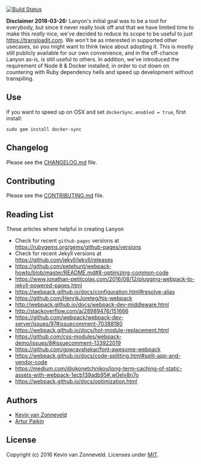 [![Build Status](https://travis-ci.org/kvz/lanyon.svg?branch=master)](https://travis-ci.org/kvz/lanyon)

**Disclaimer 2018-03-26:** Lanyon's initial goal was to be a tool for everybody, but since it never really took off and that we have limited time to make this _really_ nice, we've decided to reduce its scope to be useful to just <https://transloadit.com>. We won't be as interested in supported other usecases, so you might want to think twice about adopting it. This is mostly still publicly available for our own convenience, and in the off-chance Lanyon as-is, is still useful to others. In addition, we've introduced the requirement of Node 8 & Docker installed, in order to cut down on countering with Ruby dependency hells and speed up development without transpiling.

## Use

If you want to speed up on OSX and set `dockerSync.enabled = true`, first install:

```
sudo gem install docker-sync
```

## Changelog

Please see the [CHANGELOG.md](./CHANGELOG.md) file.

## Contributing

Please see the [CONTRIBUTING.md](./CONTRIBUTING.md) file.

## Reading List

These articles where helpful in creating Lanyon

- Check for recent `github-pages` versions at <https://rubygems.org/gems/github-pages/versions>
- Check for recent Jekyll versions at <https://github.com/jekyll/jekyll/releases>
- <https://github.com/petehunt/webpack-howto/blob/master/README.md#8-optimizing-common-code>
- <https://www.jonathan-petitcolas.com/2016/08/12/plugging-webpack-to-jekyll-powered-pages.html>
- <https://webpack.github.io/docs/configuration.html#resolve-alias>
- <https://github.com/HenrikJoreteg/hjs-webpack>
- <http://webpack.github.io/docs/webpack-dev-middleware.html>
- <http://stackoverflow.com/a/28989476/151666>
- <https://github.com/webpack/webpack-dev-server/issues/97#issuecomment-70388180>
- <https://webpack.github.io/docs/hot-module-replacement.html>
- <https://github.com/css-modules/webpack-demo/issues/8#issuecomment-133922019>
- <https://github.com/gowravshekar/font-awesome-webpack>
- <https://webpack.github.io/docs/code-splitting.html#split-app-and-vendor-code>
- <https://medium.com/@okonetchnikov/long-term-caching-of-static-assets-with-webpack-1ecb139adb95#.w0elv8n7o>
- <https://webpack.github.io/docs/optimization.html>

## Authors

 - [Kevin van Zonneveld](https://transloadit.com/about/#kevin)
 - [Artur Paikin](https://github.com/arturi)

## License

Copyright (c) 2016 Kevin van Zonneveld. Licenses under [MIT](LICENSE).

